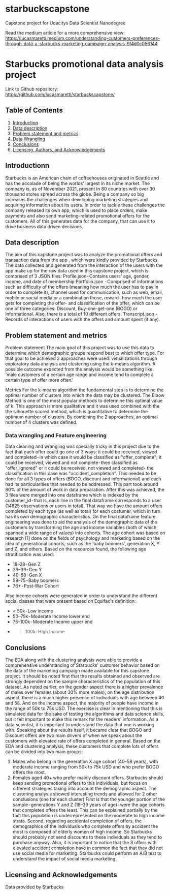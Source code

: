 # starbuckscapstone
Capstone project for Udacitys Data Scientist Nanodegree

Read the medium article for a more comprehensive view: https://lucasmaretti.medium.com/understanding-customers-preferences-through-data-a-starbucks-marketing-campaign-analysis-9f4d0c056144

# Starbucks promotional data analysis project

Link to Github repository: https://github.com/lucasmaretti/starbuckscapstone/


## Table of Contents

1. [Introduction](#introduction)
2. [Data description](#data)
3. [Problem statement and metrics](#statement)
4. [Data Wrangling](#wrangling)
5. [Conclusions](#conclusions)
6. [Licensing, Authors, and Acknowledgements](#licensing)

## Introductionn<a name="introduction"></a>

Starbucks is an American chain of coffeehouses originated in Seattle and has the accolade of being the worlds' largest in its niche market. The company is, as of November 2021, present in 80 countries with over 30 thousand stores spread across the globe. Being a company so big increases the challenges when developing marketing strategies and acquiring information about its users. In order to tackle these challenges the company released its own app, which is used to place orders, make payments and also send marketing-related promotional offers for the customers. All of this generates data for the company, that can use it to drive business data driven decisions.


## Data description <a name="data"></a>

The aim of this capstone project was to analyze the promotional offers and transaction data from the app , which were kindly provided by Starbucks. The data collected and generated from the interaction of the users with the app make up for the raw data used in this capstone project, which is comprised of 3 JSON files:
Profile.json - Contains users' age, gender, income, and date of membership
Portfolio.json  - Comprised of informations such as difficulty of the offers (meaning how much the user has to pay in order to complete it), channel used for communication, such as web, email, mobile or social media or a combination those, reward- how much the user gets for completing the offer- and classification of the offer, which can be one of three categories: Discount, Buy-one-get-one (BOGO) or Informational. Also, there is a total of 10 different offers.
Transcript.json -Records of interactions of users with the offers and amount spent (if any).

## Problem statement and metrics <a name="statement"></a>

Problem statement
The main goal of this project was to use this data to determine which demographic groups respond best to which offer type. For that goal to be achieved 2 approaches were used: visualizations through exploratory data analysis and clustering using the k-means algorithm. A possible outcome expected from the analysis would be something like: 'male customers of a certain age range and income tend to complete a certain type of offer more often.'

Metrics
For the k-means algorithm the fundamental step is to determine the optimal number of clusters into which the data may be clustered. The Elbow Method is one of the most popular methods to determine this optimal value of k. This approach is more qualitative and it was used combined with the the silhouette scored method, which is quantitative to determine the optimum number of clusters. By combining the 2 approaches, an optimal number of 4 clusters was defined.

### Data wrangling and Feature engineering <a name="wrangling"></a>
Data cleaning and wrangling was specially tricky in this project due to the fact that each offer could go one of 3 ways: it could be received, viewed and completed - in which case it would be classified as "offer_complete"; it could be received, viewed and not complete - then classified as "offer_ignored" or it could be received, not viewed and completed- the classification in this case was "accident_completion". This needed to be done for all 3 types of offers (BOGO, discount and informational) and each had its particularities that needed to be addressed. This part took around 80% of the amount of work in data preparation. After this was achieved, the 3 files were merged into one dataframe which is indexed by the customer_id - that is, each line in the final dataframe corresponds to a user (14825 observations or users in total). That way we have the amount offers completed by each type (as well as total) for each costumer, which in turn has its own demographic characteristics.
On the final dataframe feature engineering was done to aid the analysis of the demographic data of the customers by transforming the age and income variables (both of which spanned a wide range of values) into cohorts.
The age cohort was based on research [1] done on the fields of psychology and marketing based on the idea of generational cohorts, such as the 'baby boomers', generation X, Y and Z, and others. Based on the resources found, the following age stratification was used:

* 18–28 - Gen Z
* 29–39 - Gen Y
* 40–58 - Gen X
* 59–75 - Baby boomers
* 76+ - Post-War Cohort

Also income cohorts were generated in order to understand the different social classes that were present based on Equifax's definition:
* < 50k - Low income
* 50–75k - Moderate Income lower end
* 75–100k - Moderate Income upper end
* >100k - High Income

## Conclusions <a name="conclusions"></a>

The EDA along with the clustering analysis were able to provide a comprehensive understanding of Starbucks' customer behavior based on the data of the marketing campaign made available for this capstone project.
It should be noted first that the results obtained and observed are strongly dependent on the sample characteristics of the population of this dataset. As noted earlier, on the gender aspect there is a higher prevalence of males over females (about 30% more males); on the age distribution aspect, there is a much higher presence of individuals with age between 40 and 58. And on the income aspect, the majority of people have income in the range of 50k to 75k USD. The exercise is clear in mentioning that this is simulated data for the sake of testing the algorithms and data science skills, but it felt important to make this remark for the readers' information. As a data scientist, it is important to understand the data that one is working with.
Speaking about the results itself, it became clear that BOGO and Discount offers are two main drivers of when we speak about the customers with elevated rate of offers completed in general. Based on the EDA and clustering analysis, these customers that complete lots of offers can be divided into two main groups:
1) Males who belong in the generation X age cohort (40–58 years), with moderate income ranging from 50k to 75k USD and who prefer BOGO offers the most.
2) Females aged 40+ who prefer mainly discount offers.
Starbucks should keep sending promotional offers to this individuals, but focus on different strategies taking into account the demographic aspect.
The clustering analysis showed interesting trends and allowed for 2 other conclusions (one for each cluster)
First is that the younger portion of the sample - generations Y and Z (18–39 years of age) - were the age cohorts that completed offers the least. This can be explained partially by the fact this population is underrepresented on the moderate to high income strata.
Second, regarding accidental completion of offers, the demographics of the individuals who complete offers by accident the most is composed of elderly women of high income. So Starbucks should probably not send discounts to these individuals as they tend to purchase anyway.
Also, it is important to notice that the 3 offers with elevated accident completion have in common the fact that they did not use social media for marketing. Starbucks could perform an A/B test to understand the impact of social media marketing.

## Licensing and Acknowledgements<a name="licensing"></a>

Data provided by Starbucks

